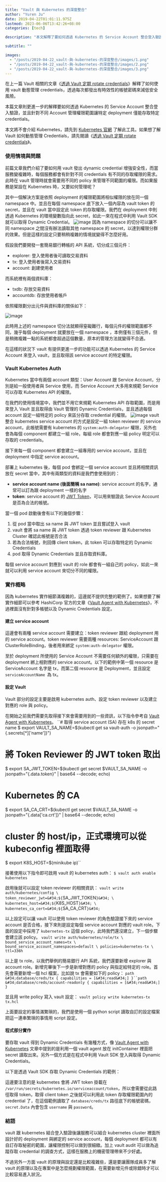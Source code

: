 ```yaml
---
title: "Vault 與 Kubernetes 的深度整合"
author: "Yuren Ju"
date: 2019-04-22T01:01:11.975Z
lastmod: 2023-06-06T13:42:26+08:00
categories: [tech]

description: "本文解釋了要如何透過 Kubernetes 的 Service Account 整合登入驗證，並且針對不同 Account 管理權限範圍讓特定 deployment 僅能存取特定 credentials。"

subtitle: ""

images:
  - "/posts/2019-04-22_vault-與-kubernetes-的深度整合/images/1.png"
  - "/posts/2019-04-22_vault-與-kubernetes-的深度整合/images/2.png"
  - "/posts/2019-04-22_vault-與-kubernetes-的深度整合/images/3.png"
---
```


在上一篇 Vault 相關的文章《[透過 Vault 定期 rotate credentials](https://medium.com/getamis/vault-dynamic-credentials-fd651d6c28a9)》解釋了如何使用 vault 動態管理 credentials，透過每次都發出有時效性的帳號密碼來減低安全風險。

本篇文章則更進一步的解釋要如何透過 Kubernetes 的 Service Account 整合登入驗證，並且針對不同 Account 管理權限範圍讓特定 deployment 僅能存取特定 credentials。

本文將不會介紹 Kubernetes，請先到 [Kubernetes 官網](http://kubernetes.io) 了解此工具。如果想了解 Vault 如何動態管理 Credentials，請先閱讀《[透過 Vault 定期 rotate credentials](https://medium.com/getamis/vault-dynamic-credentials-fd651d6c28a9)》。

### 使用情境與問題

前篇文章我們介紹了要如何用 vault 發出 dynamic credential 增強安全性，而當服務變複雜時，每個服務都會有針對不同 credentials 有不同的存取權限的需求。此時在 vault 管理時就會需要用不同的 policy 來管理不同範圍的權限。而如果服務是架設在 Kubernetes 時，又要如何管理呢？

其中一個解決方案是依照 deployment 的權限範圍將相似權限的放在同一個 namespace 中。並且在每個 namespace 底下放入一個內容為 vault token 的 secret，並且在 vault 當中設定此 token 的存取權限。我們在 deployment 中則透過 Kubernetes 的環境變數指向此 secret，如此一來在程式中利用 Vault SDK 就可以取得 Dynamic Credential。
![image](/posts/2019-04-22_vault-與-kubernetes-的深度整合/images/1.png#layoutTextWidth)
因為 namespace 的切分可以讓不同 namespace 之間沒有辦法讀取其他 namespace 的 secret，以達到權限分群的效果。但是這樣的設定只要稍稍複雜的情境就變得不怎麼好用。

假設我們要開發一套簡易銀行轉帳的 API 系統，切分成三個元件：

- explorer: 登入使用者後可讀取交易資料
- tx: 登入使用者後寫入交易資料
- account: 創建使用者

而系統裡有兩個資料庫：

- txdb: 存放交易資料
- accountdb: 存放使用者帳戶

依照權限劃分出元件與資料庫的關係如下：

![image](/posts/2019-04-22_vault-與-kubernetes-的深度整合/images/2.png#layoutTextWidth)

此時用上述的 namespace 切分法就顯得窒礙難行，每個元件的權限範圍都不同，幾乎每個 deployment 就要放在一個 namespace ，本例僅有三個元件，但是稍微複雜一點的系統都會超過這個數量，原本的管理方法就變得不合適。

在這樣的狀況下 vault 有提供更進一步的功能可以透過 Kubernetes 的 Service Account 來登入 vault，並且取得該 service account 的特定權限。

### Vault Kubernetes Auth

Kubernetes 當中有兩個 account 類型：User Account 跟 Service Account，分別是給一般使用者與 Service 使用，而 Service Account 大多用來規範 Service 可以存取 Kubernetes API 的權限。

在我們的使用情境當中，我們並不用它來規範 Kubernetes API 存取範圍，而是用來登入 Vault 並且取得由 Vault 管理的 Dynamic Credentials，並且透過每個 account 設定一組特定的 policy 來區分存取 credential 的權限。
![image](/posts/2019-04-22_vault-與-kubernetes-的深度整合/images/3.png#layoutTextWidth)
vault 整合 kubernetes service account 的方式是設定一組 token reviewer 的 service account，此帳號需要有 kubernetes 的 `system:auth-delegator` 權限，另外也會為每個 component 都建立一組 role，每組 role 都會對應一組 policy 明定可以存取的 credentials。

接下來每一個 component 都會建立一組專用的 service account，並且在 deployment 中指定 service account。

部署上 kubernetes 後，每個 pod 會綁定一個 service account 並且將相關資訊放在 secret 當中，其中有兩類型的資料是我們會使用到的：

- **service account name (後面簡稱 sa name)**: service account 的名字，通常可以訂為跟 deployment 一樣的名字
- **token**: service account 的 [JWT Token](https://jwt.io/)，可以用來驗證此 Service Account 是否為合法的帳號。

當一個 pod 啟動後會有以下的幾個步驟：

1.  從 pod 當中取出 sa name 與 JWT token 並且嘗試登入 vault
2.  vault 會將 sa name 與 JWT token 透過 token reviewer 跟 Kubernetes Cluster 確認此帳號是否合法
3.  若為合法帳號，則回傳 client token，此 token 可以存取特定的 Dynamic Credentials
4.  pod 取得 Dynamic Credentials 並且存取資料庫。

每個 service account 對應到 vault 的 role 都會有一組自己的 policy，如此一來就可以利用 service account 來切分不同的權限。

### 實作概略

因為 kubernetes 實作細節滿複雜的，這邊就不提供完整的範例了。如果想要了解實作細節可以參考 HashiCorp 官方的文章《[Vault Agent with Kubernetes](https://learn.hashicorp.com/vault/identity-access-management/vault-agent-k8s)》，不過裡面沒有針對多帳號以及 Dynamic Credentials 設定。

#### 建立 service account

這邊會有兩種 service account 需要建立：token reviewer 跟給 deployment 用的 service account。token reviewer 需要兩種 resources: ServiceAccount 跟 ClusterRoleBinding，後者用來綁定 `system:auth-delegator` 權限。

至於 deployment 所使用的 Service Account 不需要任何額外的權限，只需要在 deployment 綁上相對應的 service account。以下的範例中第一個 resource 是 ServiceAccount 名字是 tx，而第二個 resource 是 Deployment，並且設定 `serviceAccountName `為 tx。

#### 設定 Vault

Vault 部分的設定主要是啟用 kubernetes auth、設定 token reviewer 以及建立對應的 role 與 policy。

在開始之前我們需要先取得接下來會需要用到的一些資訊，以下指令參考自 [Vault Agent with Kubernetes](https://learn.hashicorp.com/vault/identity-access-management/vault-agent-k8s)。
``# 取得 service account (SA) 存在 k8s 的 secret name
$ export VAULT_SA_NAME=$(kubectl get sa vault-auth -o jsonpath=&#34;{.secrets[\*][&#39;name&#39;]}&#34;)

# 將 Token Reviewer 的 JWT token 取出

$ export SA_JWT_TOKEN=$(kubectl get secret $VAULT_SA_NAME -o jsonpath=&#34;{.data.token}&#34; | base64 --decode; echo)

# Kubernetes 的 CA

$ export SA_CA_CRT=$(kubectl get secret $VAULT_SA_NAME -o jsonpath=&#34;{.data[&#39;ca\.crt&#39;]}&#34; | base64 --decode; echo)

# cluster 的 host/ip，正式環境可以從 kubeconfig 裡面取得

$ export K8S_HOST=$(minikube ip)``

接著使用以下指令即可啟用 vault 的 kubernetes auth：
`$ vault auth enable kubernetes`

啟用後就可以設定 token reviewer 的相關資訊：
`vault write auth/kubernetes/config \
  token_reviewer_jwt=&#34;${`SA_JWT_TOKEN`}&#34; \
  kubernetes_host=&#34;${`K8S_HOST`}&#34; \
  kubernetes_ca_cert=&#34;${`SA_CA_CRT`}&#34;`

以上設定可以讓 vault 可以使用 token reviewer 的角色驗證接下來的 service account 是否合格，接下來則是設定每個 service account 對應的 vault role。下面的設定中採用了 `kubernetes-tx` 這個 policy，此時我們還沒建立，下一個步驟會建立該 policy。
`vault write auth/kubernetes/role/tx \
    bound_service_account_names=tx \
    bound_service_account_namespaces=default \
    policies=kubernetes-tx \
    ttl=336h`

以上是 tx role，以我們舉例的簡易銀行 API 系統，我們還要新增 explorer 與 account role。新增完畢後下一步是新增對應的 policy 與指定給特定的 role。首先會需要新增一個 hcl 檔案，比如說 tx 會需要如下的 policy：
` path &#34;database/creds/tx {
  capabilities = [&#34;read&#34;]
}``path &#34;database/creds/account-readonly {
  capabilities = [&#34;read&#34;]
} `

並且用 write policy 寫入 vault 設定：
`vault policy write kubernetes-tx tx.hcl`

上面要設定的事情滿繁瑣的，我們是使用一個 python script 讀取自訂的設定檔案把這一連串繁瑣的事情用 script 設定。

#### 程式部分實作

要存取 vault 得到 Dynamic Credentials 有幾種方式，像 [Vault Agent with Kubernetes](https://learn.hashicorp.com/vault/identity-access-management/vault-agent-k8s) 文章中提到的是利用一個 vault agent 放在 initContainer 裡面把 secret 讀取出來。另外一個方式是在程式中利用 Vault SDK 登入與取得 Dynamic Credentials。

以下是透過 Vault SDK 存取 Dynamic Credentials 的範例：

這邊要注意的是 kubernetes 會將 JWT token 掛載在 `/var/run/secrets/kubernetes.io/serviceaccount/token`，所以會需要從此路徑取得 token，取得 client token 之後就可以利用此 token 存取權限範圍內的 credential 了，在這個範例讀取了 `database/creds/tx` 路徑底下的帳號密碼， `secret.Data` 內會包含 `username` 與 `password`。

### 結語

vault 跟 kubernetes 結合登入驗證後讓服務可以結合 kubernetes cluster 裡面所設計好的 deployment 與綁定的 service account，每個 deployment 都可以有自訂存取秘密的範圍，讓權限控制可以做到很細緻。加上 vault audit 可以做為追蹤存取 credential 的調查方式，這樣在服務上的機密管理帶來不少好處。

不過另外一方面 vault 的原理與設定還是比較複雜些，還是要讓團隊成員多了解 vault 的原理以及在專案中是怎麼規劃權限範圍，在需要新增元件或除錯時才可以比較容易進入狀況。
